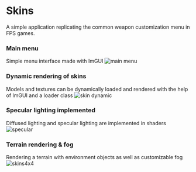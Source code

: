 # Skins
A simple application replicating the common weapon customization menu in FPS games.

### Main menu
Simple menu interface made with ImGUI
![main menu](https://user-images.githubusercontent.com/32646029/226737255-c80c9601-1626-4202-9a15-a5c234c3c5f1.png)

### Dynamic rendering of skins
Models and textures can be dynamically loaded and rendered with the help of ImGUI and a loader class
![skin dynamic](https://user-images.githubusercontent.com/32646029/226737393-40ec97fc-f341-4725-a11b-97e719bbe73e.png)

### Specular lighting implemented
Diffused lighting and specular lighting are implemented in shaders
![specular](https://user-images.githubusercontent.com/32646029/226737585-e1c88526-bfb2-4229-9824-a7c0b47a91fe.png)

### Terrain rendering & fog
Rendering a terrain with environment objects as well as customizable fog
![skins4x4](https://github.com/doublejvargas/Skins/assets/32646029/1272fab3-5489-494f-99ec-c32c2e9eb019)

